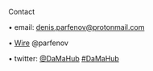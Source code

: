 Contact

• email: denis.parfenov@protonmail.com

• [Wire](https://wire.com/en/) @parfenov

• twitter: [@DaMaHub](https://twitter.com/DaMaHub) [#DaMaHub](https://twitter.com/hashtag/DaMaHub?src=hash)
